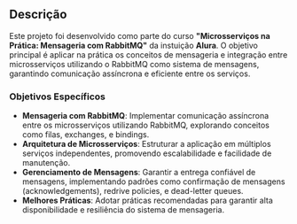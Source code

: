 ## Descrição

Este projeto foi desenvolvido como parte do curso **"Microsserviços na Prática: Mensageria com RabbitMQ"** da instuição **Alura**. O objetivo principal é aplicar na prática os conceitos de mensageria e integração entre microsserviços utilizando o RabbitMQ como sistema de mensagens, garantindo comunicação assíncrona e eficiente entre os serviços.

### Objetivos Específicos

- **Mensageria com RabbitMQ**: Implementar comunicação assíncrona entre os microsserviços utilizando RabbitMQ, explorando conceitos como filas, exchanges, e bindings.
- **Arquitetura de Microsserviços**: Estruturar a aplicação em múltiplos serviços independentes, promovendo escalabilidade e facilidade de manutenção.
- **Gerenciamento de Mensagens**: Garantir a entrega confiável de mensagens, implementando padrões como confirmação de mensagens (acknowledgements), redrive policies, e dead-letter queues.
- **Melhores Práticas**: Adotar práticas recomendadas para garantir alta disponibilidade e resiliência do sistema de mensageria.
